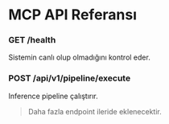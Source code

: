 # MCP API Referansı

### GET /health
Sistemin canlı olup olmadığını kontrol eder.

### POST /api/v1/pipeline/execute
Inference pipeline çalıştırır.

> Daha fazla endpoint ileride eklenecektir.